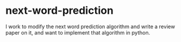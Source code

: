 # next-word-prediction
I work to modify the next word prediction algorithm and write a review paper on it, and want to implement that algorithm in python.
